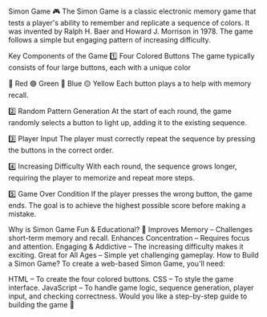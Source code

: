 Simon Game 🎮
The Simon Game is a classic electronic memory game that tests a player's ability to remember and replicate a sequence of colors. 
It was invented by Ralph H. Baer and Howard J. Morrison in 1978. 
The game follows a simple but engaging pattern of increasing difficulty.

Key Components of the Game
1️⃣ Four Colored Buttons
The game typically consists of four large buttons, each with a unique color

🔴 Red
🟢 Green
🔵 Blue
🟡 Yellow
Each button plays a to help with memory recall.

2️⃣ Random Pattern Generation
At the start of each round, the game randomly selects a button to light up, adding it to the existing sequence.

3️⃣ Player Input
The player must correctly repeat the sequence by pressing the buttons in the correct order.

4️⃣ Increasing Difficulty
With each round, the sequence grows longer, requiring the player to memorize and repeat more steps.

5️⃣ Game Over Condition
If the player presses the wrong button, the game ends. The goal is to achieve the highest possible score before making a mistake.

Why is Simon Game Fun & Educational? 🧠
Improves Memory – Challenges short-term memory and recall.
Enhances Concentration – Requires focus and attention.
Engaging & Addictive – The increasing difficulty makes it exciting.
Great for All Ages – Simple yet challenging gameplay.
How to Build a Simon Game?
To create a web-based Simon Game, you'll need:

HTML – To create the four colored buttons.
CSS – To style the game interface.
JavaScript – To handle game logic, sequence generation, player input, and checking correctness.
Would you like a step-by-step guide to building the game 🚀
